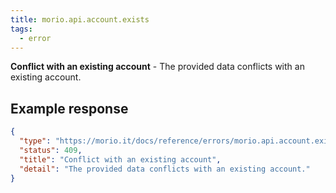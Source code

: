 ```yaml
---
title: morio.api.account.exists
tags:
  - error
---
```


<!-- MORIO_AUTO_GENERATED_CONTENT_STARTS - Manual changes made below will be overwritten -->

**Conflict with an existing account** - The provided data conflicts with an existing account.

<!-- MORIO_AUTO_GENERATED_CONTENT_ENDS - Manual changes made above will be overwritten -->

<!-- MORIO_AUTO_GENERATED_CONTENT_STARTS - Manual changes made below will be overwritten -->

## Example response

```json
{
  "type": "https://morio.it/docs/reference/errors/morio.api.account.exists",
  "status": 409,
  "title": "Conflict with an existing account",
  "detail": "The provided data conflicts with an existing account."
}
```

<!-- MORIO_AUTO_GENERATED_CONTENT_ENDS - Manual changes made above will be overwritten -->
